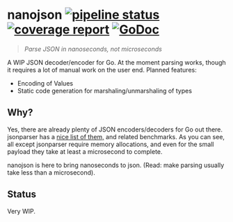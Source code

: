 # nanojson [![pipeline status](https://gitlab.com/tyge/nanojson/badges/master/pipeline.svg)](https://gitlab.com/tyge/nanojson/commits/master) [![coverage report](https://gitlab.com/tyge/nanojson/badges/master/coverage.svg)](https://tyge.gitlab.io/nanojson/) [![GoDoc](https://godoc.org/howl.moe/nanojson?status.svg)](https://godoc.org/howl.moe/nanojson)

> _Parse JSON in nanoseconds, not microseconds_

A WIP JSON decoder/encoder for Go. At the moment parsing works, though it
requires a lot of manual work on the user end. Planned features:

- Encoding of Values
- Static code generation for marshaling/unmarshaling of types

## Why?

Yes, there are already plenty of JSON encoders/decoders for Go out there.
jsonparser has a [nice list of them,](https://github.com/buger/jsonparser#benchmarks)
and related benchmarks. As you can see, all except jsonparser require memory
allocations, and even for the small payload they take at least a microsecond to
complete.

nanojson is here to bring nanoseconds to json. (Read: make parsing usually take
less than a microsecond).

## Status

Very WIP.
